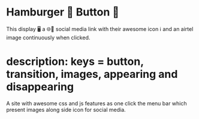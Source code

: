 # Hamburger 🍔 Button 🔘
This display 🖥 a 🌐👫 social media link with their awesome icon ℹ️ and an airtel image continuously when clicked.

# description: keys = button, transition, images, appearing and disappearing
A site with awesome css and js features as one click the menu bar which present images along side icon for social media.
